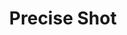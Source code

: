 ---
title: "Precise Shot"

feat:
  types: ["General", "Fighter"]
  prerequisite: |
    Point Blank Shot.
  benefit: |
    You can shoot or throw ranged weapons at an opponent engaged in melee without taking the standard -4 penalty on your attack roll.
  special: |
    A fighter may select Precise Shot as one of his fighter bonus feats.
---